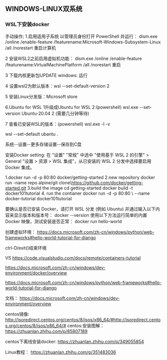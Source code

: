 

## WINDOWS-LINUX双系统
### WSL下安装docker

<p>
手动操作;
1.启用适用子系统
以管理员身份打开 PowerShell 并运行：
dism.exe /online /enable-feature /featurename:Microsoft-Windows-Subsystem-Linux /all /norestart
重启计算机

2 安装WSL2之前启用虚拟机功能：
dism.exe /online /enable-feature /featurename:VirtualMachinePlatform /all /norestart
重启

3 下载内核更新包UPDATE windows: 运行

4 设置wsl2为默认版本：wsl --set-default-version 2

5 安装Linux分发版：Microsoft store

6.Ubuntu for WSL 1升级成Ubuntu for WSL 2:(powershell)
wsl.exe --set-version Ubuntu-20.04 2
(需要几分钟等待)

7 查看已安装WSL的版本：(powershell)
wsl.exe -l -v

wsl  --set-default ubantu . 

系统--设置--更多存储设置--保存到C盘

安装Docker
setting:
在 "设置" "常规" 中选中 "使用基于 WSL 2 的引擎" > General
 "设置 > 资源 > WSL 集成"，从已安装的 WSL 2 分发中选择要启用 Docker 集成。
 
1.docker run -d -p 80:80 docker/getting-started
2.new repository
docker run -name repo alpine/git clone\https://github.com/docker/getting-started.git
3.build the image
cd getting-started docker build -t docker101tutorial
4. run the contianer
docker run -d -p 80:80 \ --name docker-tutorial docker101tutorial

要确认是否已安装 Docker，请打开 WSL 分发 (例如 Ubuntu) 并通过输入以下内容来显示版本和版本号： docker --version
使用以下方法运行简单的内置 Docker 映像，测试安装是否正常： docker run hello-world

创建虚拟环境：
https://docs.microsoft.com/zh-cn/windows/python/web-frameworks#hello-world-tutorial-for-django

ctrl-D/exit()结束环境


VS
https://code.visualstudio.com/docs/remote/containers-tutorial

https://docs.microsoft.com/zh-cn/windows/dev-environment/docker/overview

https://docs.microsoft.com/zh-cn/windows/python/web-frameworks#hello-world-tutorial-for-django


</p>



文档：
https://docs.microsoft.com/zh-cn/windows/dev-environment/overview

centos镜像:
http://isoredirect.centos.org/centos/8/isos/x86_64/#http://isoredirect.centos.org/centos/8/isos/x86_64/#
centos:安装图解：
https://zhuanlan.zhihu.com/p/85807189

centos下离线安装docker:
https://zhuanlan.zhihu.com/p/349055854


Linux教程：
https://zhuanlan.zhihu.com/p/351483036
